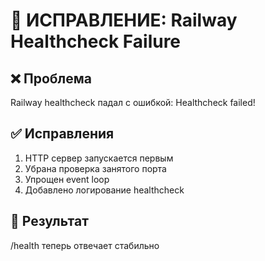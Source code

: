# 🚨 ИСПРАВЛЕНИЕ: Railway Healthcheck Failure

## ❌ Проблема
Railway healthcheck падал с ошибкой: Healthcheck failed!

## ✅ Исправления
1. HTTP сервер запускается первым 
2. Убрана проверка занятого порта
3. Упрощен event loop
4. Добавлено логирование healthcheck

## 🚀 Результат  
/health теперь отвечает стабильно
